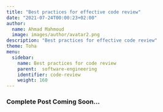 ```yaml
---
title: "Best practices for effective code review"
date: "2021-07-24T00:00:23+02:00"
author:
  name: Ahmad Mahmoud
  image: images/author/avatar2.png
description: "Best practices for effective code review"
theme: Toha
menu:
  sidebar:
    name: Best practices for code review
    parent:  software-engineering
    identifier: code-review
    weight: 160
---
```


### Complete Post Coming Soon...


